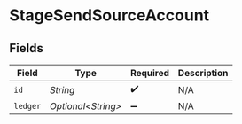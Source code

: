# StageSendSourceAccount


## Fields

| Field               | Type                | Required            | Description         |
| ------------------- | ------------------- | ------------------- | ------------------- |
| `id`                | *String*            | :heavy_check_mark:  | N/A                 |
| `ledger`            | *Optional\<String>* | :heavy_minus_sign:  | N/A                 |